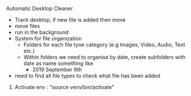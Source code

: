 Automatic Desktop Cleaner

- Track desktop, if new file is added then move
- move files
- run in the background
- System for file organization
	- Folders for each file tyoe category (e.g Images, Video, Audio, Text etc.)
	- Within folders we need to organise by date,
		create subfolders with date as name something like
		- 2019
			September
				9th
- need to find all file types to check what file has been added	



1. Activate env : "source venv/bin/activate"